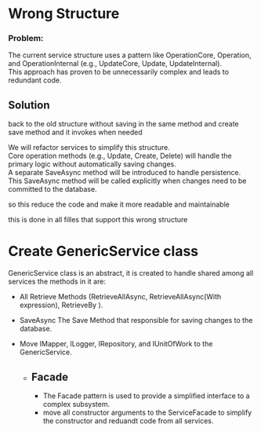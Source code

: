 ﻿
# Wrong Structure

### Problem:
The current service structure uses a pattern like
OperationCore, Operation, and OperationInternal (e.g., UpdateCore, Update, UpdateInternal).  
This approach has proven to be unnecessarily complex and leads to redundant code.
 
## Solution

back to the old structure without saving in the same method and create save method and it invokes when needed

We will refactor services to simplify this structure.  
Core operation methods (e.g., Update, Create, Delete) will handle the primary logic without automatically saving changes.  
A separate SaveAsync method will be introduced to handle persistence.  
This SaveAsync method will be called explicitly when changes need to be committed to the database.

 

so this reduce the code and make it more readable and maintainable
 

 this is done in all filles that support this wrong structure
 


 # Create GenericService class
 GenericService class is an abstract, it is created to handle shared among all services
 the methods in it are:

 - All Retrieve Methods (RetrieveAllAsync, RetrieveAllAsync(With expression), RetrieveBy ).  
 - SaveAsync The Save Method that responsible for saving changes to the database.
 - Move IMapper, ILogger, IRepository, and IUnitOfWork to the GenericService.
	
	- ## Facade
		- The Facade pattern is used to provide a simplified interface to a complex subsystem.
		- move all constructor arguments to the ServiceFacade to simplify the constructor and reduandt code from all services.